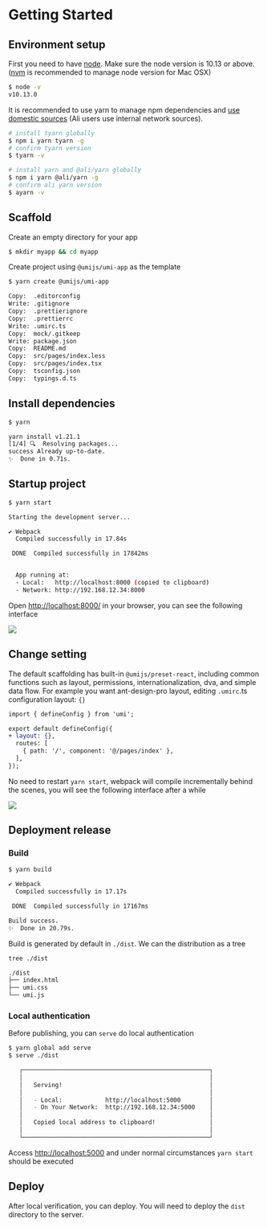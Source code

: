 # Getting Started

## Environment setup

First you need to have [node](https://nodejs.org/en/). Make sure the node version is 10.13 or above. ([nvm](https://github.com/creationix/nvm) is recommended to manage node version for Mac OSX)

```bash
$ node -v
v10.13.0
```

It is recommended to use yarn to manage npm dependencies and [use domestic sources](https://github.com/yiminghe/tyarn) (Ali users use internal network sources).

```bash
# install tyarn globally
$ npm i yarn tyarn -g
# confirm tyarn version
$ tyarn -v

# install yarn and @ali/yarn globally
$ npm i yarn @ali/yarn -g
# confirm ali yarn version
$ ayarn -v
```

## Scaffold

Create an empty directory for your app

```bash
$ mkdir myapp && cd myapp
```

Create project using `@umijs/umi-app` as the template

```bash
$ yarn create @umijs/umi-app

Copy:  .editorconfig
Write: .gitignore
Copy:  .prettierignore
Copy:  .prettierrc
Write: .umirc.ts
Copy:  mock/.gitkeep
Write: package.json
Copy:  README.md
Copy:  src/pages/index.less
Copy:  src/pages/index.tsx
Copy:  tsconfig.json
Copy:  typings.d.ts
```

## Install dependencies

```bash
$ yarn

yarn install v1.21.1
[1/4] 🔍  Resolving packages...
success Already up-to-date.
✨  Done in 0.71s.
```

## Startup project

```bash
$ yarn start

Starting the development server...

✔ Webpack
  Compiled successfully in 17.84s

 DONE  Compiled successfully in 17842ms                                       8:06:31 PM


  App running at:
  - Local:   http://localhost:8000 (copied to clipboard)
  - Network: http://192.168.12.34:8000
```

Open [http://localhost:8000/](http://localhost:8000/) in your browser, you can see the following interface

![](https://img.alicdn.com/tfs/TB1JpeLwxD1gK0jSZFsXXbldVXa-1540-950.png)

## Change setting

The default scaffolding has built-in `@umijs/preset-react`, including common functions such as 
layout, permissions, internationalization, dva, and simple data flow. 
For example you want ant-design-pro layout, editing `.umirc`.ts configuration layout: `{}`

```diff
import { defineConfig } from 'umi';

export default defineConfig({
+ layout: {},
  routes: [
    { path: '/', component: '@/pages/index' },
  ],
});
```

No need to restart `yarn start`, webpack will compile incrementally behind the scenes, you will see the following interface after a while

![](https://img.alicdn.com/tfs/TB1pISMwxn1gK0jSZKPXXXvUXXa-1894-1032.png)

## Deployment release

### Build

```bash
$ yarn build

✔ Webpack
  Compiled successfully in 17.17s

 DONE  Compiled successfully in 17167ms                                       8:26:25 PM

Build success.
✨  Done in 20.79s.
```

Build is generated by default in `./dist`. We can the distribution as a tree

```bash
tree ./dist

./dist
├── index.html
├── umi.css
└── umi.js
```

### Local authentication

Before publishing, you can `serve` do local authentication

```bash
$ yarn global add serve
$ serve ./dist

   ┌────────────────────────────────────────────────────┐
   │                                                    │
   │   Serving!                                         │
   │                                                    │
   │   - Local:            http://localhost:5000        │
   │   - On Your Network:  http://192.168.12.34:5000    │
   │                                                    │
   │   Copied local address to clipboard!               │
   │                                                    │
   └────────────────────────────────────────────────────┘
```

Access [http://localhost:5000](http://localhost:5000) and under normal circumstances `yarn start` should be executed

## Deploy

After local verification, you can deploy. You will need to deploy the `dist` directory to the server.
